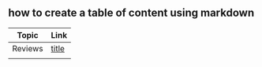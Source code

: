 ## how to create a table of content using markdown

| Topic   | Link                               |
| ------- | ---------------------------------- |
| Reviews | [title](../anotherfolder/ahmad.md) |
|         |                                    |

